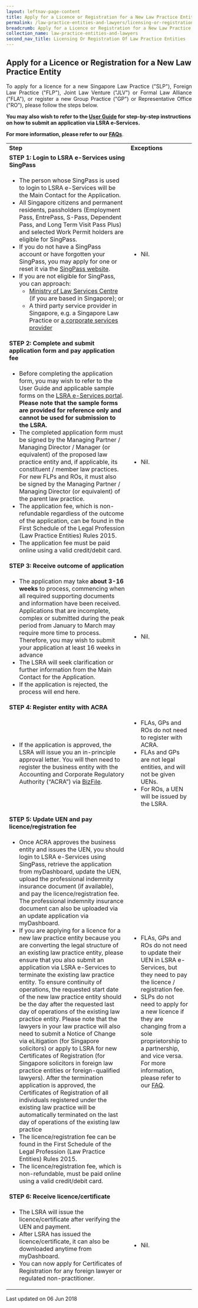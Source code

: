```yaml
---
layout: leftnav-page-content
title: Apply for a Licence or Registration for a New Law Practice Entity
permalink: /law-practice-entities-and-lawyers/licensing-or-registration-of-law-practice-entities/apply-for-a-licence-or-registration-for-a-new-law-practice-entity/
breadcrumb: Apply for a Licence or Registration for a New Law Practice Entity
collection_name: law-practice-entities-and-lawyers
second_nav_title: Licensing Or Registration Of Law Practice Entities
---
```


<style>
table tr td ul li {font-size: 1rem;}
</style>

Apply for a Licence or Registration for a New Law Practice Entity
---

<p style="text-align: justify">To apply for a licence for a new Singapore Law Practice ("SLP"), Foreign Law Practice ("FLP"), Joint Law Venture ("JLV") or Formal Law Alliance ("FLA"), or register a new Group Practice ("GP") or Representative Office ("RO"), please follow the steps below. 

**You may also wish to refer to the <a href="https://www.mlaw.gov.sg/eservices/lsra/lsra-home/">User Guide</a> for step-by-step instructions on how to submit an application via LSRA e-Services.**

**For more information, please refer to our <a href="https://va.ecitizen.gov.sg/cfp/customerpages/mlaw/explorefaq.aspx">FAQs</a>**.

<table>
  <tr>
    <td><b>Step</b></td>
    <td><b>Exceptions</b></td>
  </tr>
  <tr>
    <td>
      <b>STEP 1: Login to LSRA e-Services using SingPass</b>
    </td>
    <td></td>
  </tr>
  <tr>
    <td>
      <ul>
        <li>The person whose SingPass is used to login to LSRA e-Services will be the Main Contact for the Application.</li>
        <li>All Singapore citizens and permanent residents, passholders (Employment Pass, EntrePass, S-Pass, Dependent Pass, and Long Term Visit Pass Plus) and selected Work Permit holders are eligible for SingPass.</li>
        <li>
If you do not have a SingPass account or have forgotten your SingPass, you may apply for one or reset it via the <a href="https://www.singpass.gov.sg/spauth/login/loginpage?URL=%2F&TAM_OP=login" target="_blank">SingPass website</a>.</li>
        <li>If you are not eligible for SingPass, you can approach:
          <ul>
            <li><a href="/about-us/contact-us/" target="_blank">Ministry of Law Services Centre</a> (if you are based in Singapore); or</li>
            <li>A third party service provider in Singapore, e.g. a Singapore Law Practice or <a href="http://www.saicsa.org.sg/english/contact/prac.htm" target="_blank">a corporate services provider</a></li>
          </ul>
        </li>
      </ul>
    </td>
    <td>
      <ul>
        <li>Nil.</li>
      </ul>
    </td>
  </tr>
  <tr>
    <td><b>STEP 2: Complete and submit application form and pay application fee</b></td>
    <td></td>
  </tr>
  <tr>
    <td>
      <ul>
        <li>Before completing the application form, you may wish to refer to the User Guide and applicable sample forms on the <a href="https://www.mlaw.gov.sg/eServices/LSRA/" target="_blank">LSRA e-Services portal</a>. <b>Please note that the sample forms are provided for reference only and cannot be used for submission to the LSRA.</b></li>
        <li>The completed application form must be signed by the Managing Partner / Managing Director / Manager (or equivalent) of the proposed law practice entity and, if applicable, its constituent / member law practices. For new FLPs and ROs, it must also be signed by the Managing Partner / Managing Director (or equivalent) of the parent law practice.</li>
        <li>The application fee, which is non-refundable regardless of the outcome of the application, can be found in the First Schedule of the Legal Profession (Law Practice Entities) Rules 2015.</li>
        <li>
The application fee must be paid online using a valid credit/debit card. </li>
      </ul>
    </td>
    <td>
      <ul>
        <li>Nil.</li>
      </ul>
    </td>
  </tr>
  <tr>
    <td>
      <b>STEP 3: Receive outcome of application</b>
    </td>
    <td></td>
  </tr>
  <tr>
    <td>
      <ul>
        <li>The application may take <b>about 3-16 weeks</b> to process, commencing when all required supporting documents and information have been received. Applications that are incomplete, complex or submitted during the peak period from January to March may require more time to process. Therefore, you may wish to submit your application at least 16 weeks in advance</li>
        <li>The LSRA will seek clarification or further information from the Main Contact for the Application.</li>
        <li>
If the application is rejected, the process will end here.
        </li>
      </ul>
    </td>
    <td>
      <ul>
        <li>Nil.</li>
      </ul>
    </td>
  </tr>
  <tr>
    <td><b>STEP 4: Register entity with ACRA</b></td>
    <td></td>
  </tr>
  <tr>
    <td>
      <ul>
        <li>If the application is approved, the LSRA will issue you an in-principle approval letter.  You will then need to register the business entity with the Accounting and Corporate Regulatory Authority (“ACRA”) via <a href="https://www.bizfile.gov.sg/ngbbizfileinternet/faces/oracle/webcenter/portalapp/pages/BizfileHomepage.jspx?_afrLoop=12873816544343619&_afrWindowMode=0&_afrWindowId=null#%40%3F_afrWindowId%3Dnull%26_afrLoop%3D12873816544343619%26_afrWindowMode%3D0%26_adf.ctrl-state%3D12uks2andg_4" target="_blank">BizFile</a>.</li>
      </ul>
    </td>
    <td>
      <ul>
        <li>FLAs, GPs and ROs do not need to register with ACRA.</li>
        <li>FLAs and GPs are not legal entities, and will not be given UENs.</li>
        <li>For ROs, a UEN will be issued by the LSRA.</li>
      </ul>
    </td>
  </tr>
  <tr>
    <td><b>STEP 5: Update UEN and pay licence/registration fee</b></td>
    <td></td>
  </tr>
  <tr>
    <td>
      <ul>
        <li>Once ACRA approves the business entity and issues the UEN, you should login to LSRA e-Services using SingPass, retrieve the application from myDashboard, update the UEN, upload the professional indemnity insurance document (if available), and pay the licence/registration fee. The professional indemnity insurance document can also be uploaded via an update application via myDashboard.</li>
        <li>If you are applying for a licence for a new law practice entity because you are converting the legal structure of an existing law practice entity, please ensure that you also submit an application via LSRA e-Services to terminate the existing law practice entity. To ensure continuity of operations, the requested start date of the new law practice entity should be the day after the requested last day of operations of the existing law practice entity. Please note that the lawyers in your law practice will also need to submit a Notice of Change via eLitigation (for Singapore solicitors) or apply to LSRA for new Certificates of Registration (for Singapore solicitors in foreign law practice entities or foreign-qualified lawyers). After the termination application is approved, the Certificates of Registration of all individuals registered under the existing law practice will be automatically terminated on the last day of operations of the existing law practice</li>
        <li>The licence/registration fee can be found in the First Schedule of the Legal Profession (Law Practice Entities) Rules 2015.</li>
        <li>The licence/registration fee, which is non-refundable, must be paid online using a valid credit/debit card.</li>
      </ul>
    </td>
    <td>
      <ul>
        <li>FLAs, GPs and ROs do not need to update their UEN in LSRA e-Services, but they need to pay the licence / registration fee.</li>
        <li>SLPs do not need to apply for a new licence if they are changing from a sole proprietorship to a partnership, and vice versa. For more information, please refer to our <a href="https://www.gov.sg/">FAQ</a>.</li>
      </ul>
    </td>
  </tr>
  <tr>
    <td><b>STEP 6: Receive licence/certificate</b></td>
    <td></td>
  </tr>
  <tr>
    <td>
      <ul>
        <li>The LSRA will issue the licence/certificate after verifying the UEN and payment.</li>
        <li>After LSRA has issued the licence/certificate, it can also be downloaded anytime from myDashboard.</li>
        <li>You can now apply for Certificates of Registration for any foreign lawyer or regulated non-practitioner.</li>
      </ul>
    </td>
    <td>
      <ul>
        <li>Nil.</li>
      </ul>
    </td>
  </tr>
</table>

<p class="right-side-updated">Last updated on 06 Jun 2018</p>
